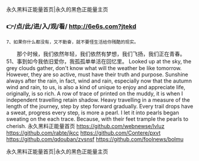 
永久黑料正能量首页|永久的黑色正能量主页





### 👉/点/此/进/入/观/看/ http://6e6s.com?jtekd




	7、如果你什么都没有，又不勤奋，就不要怪生活给你残酷的现实。
　　那个时候，我们依然年轻，我们依然有梦想，我们飞扬，我们正在青春。
	51、事到如今我依旧爱你，我孤孤单单活在回忆里。
Looked up at the sky, the grey clouds gather, don't know what will the weather be like tomorrow.
However, they are so active, must have their truth and purpose.
Sunshine always after the rain, in fact, wind and rain, especially now that the autumn wind and rain, to us, is also a kind of unique to enjoy and appreciate life, originally, is so rich.
A row of trace of printed on the muddy, it is when I independent travelling retain shadow.
Heavy travelling in a measure of the length of the journey, step by step forward gradually.
Every trail drops have a sweat, progress every step, is more a pearl.
I let it into pearls began sweating on the each trace.
Because, with their feet trample the pearls to cherish.
永久黑料正能量首页 https://github.com/webnewse/lvluz
https://github.com/rabte/jkcc
https://github.com/Contere/pxvt
https://github.com/qdouban/zvsnsf
https://github.com/foolnews/bolmu





永久黑料正能量首页|永久的黑色正能量主页
